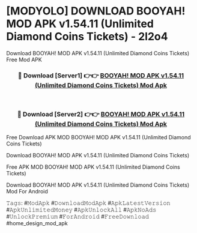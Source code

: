 # [MODYOLO] DOWNLOAD BOOYAH! MOD APK v1.54.11 (Unlimited Diamond Coins Tickets) - 2l2o4
Download BOOYAH! MOD APK v1.54.11 (Unlimited Diamond Coins Tickets) Free Mod APK

<div align="center">
<h3>🔴 Download [Server1] 👉👉 <a href="https://apk-comot.site?title=BOOYAH!_MOD_APK_v1.54.11_(Unlimited_Diamond_Coins_Tickets)">BOOYAH! MOD APK v1.54.11 (Unlimited Diamond Coins Tickets) Mod Apk</a></h3><br>

<h3>🔴 Download [Server2] 👉👉 <a href="https://apk-comot.site?title=BOOYAH!_MOD_APK_v1.54.11_(Unlimited_Diamond_Coins_Tickets)">BOOYAH! MOD APK v1.54.11 (Unlimited Diamond Coins Tickets) Mod Apk</a></h3>
</div>


Free Download APK MOD BOOYAH! MOD APK v1.54.11 (Unlimited Diamond Coins Tickets)

Download BOOYAH! MOD APK v1.54.11 (Unlimited Diamond Coins Tickets) 

Free APK MOD BOOYAH! MOD APK v1.54.11 (Unlimited Diamond Coins Tickets) 

Download BOOYAH! MOD APK v1.54.11 (Unlimited Diamond Coins Tickets) Mod For Android

𝚃𝚊𝚐𝚜: #𝙼𝚘𝚍𝙰𝚙𝚔 #𝙳𝚘𝚠𝚗𝚕𝚘𝚊𝚍𝙼𝚘𝚍𝙰𝚙𝚔 #𝙰𝚙𝚔𝙻𝚊𝚝𝚎𝚜𝚝𝚅𝚎𝚛𝚜𝚒𝚘𝚗 #𝙰𝚙𝚔𝚄𝚗𝚕𝚒𝚖𝚒𝚝𝚎𝚍𝙼𝚘𝚗𝚎𝚢 #𝙰𝚙𝚔𝚄𝚗𝚕𝚘𝚌𝚔𝙰𝚕𝚕 #𝙰𝚙𝚔𝙽𝚘𝙰𝚍𝚜 #𝚄𝚗𝚕𝚘𝚌𝚔𝙿𝚛𝚎𝚖𝚒𝚞𝚖 #𝙵𝚘𝚛𝙰𝚗𝚍𝚛𝚘𝚒𝚍 #𝙵𝚛𝚎𝚎𝙳𝚘𝚠𝚗𝚕𝚘𝚊𝚍 #home_design_mod_apk